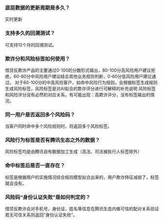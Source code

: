 ### 底层数据的更新周期是多久？
实时更新
### 支持多久的回溯测试？
可支持12个月的回溯测试。
### 欺诈分和风险标签如何使用？
借贷反欺诈产品的主要通过0-100的分数形式输出，80-100分高风险用户建议拒绝，60-80分中风险用户建议结合其他业务规则判断，0-60分低风险用户建议通过。
对于60-100分的中高风险客户，如命中风险行为规则，会根据标签生成规则生成风险标签，风险标签是对AI拟合的欺诈评分进行可解释的补充说明
风险标签和风险评分没有必然的对应关系，有可能出现：高欺诈评分，没有标签输出的情况。
### 同一用户是否返回多个风险码？
当客户同时命中多个风险规则时，将返回多个风险标签。
### 风险行为标签是否有腾讯生态之外的数据？
风险标签均是由腾讯自有数据加工生成（高法、司法被执行人标签除外）
### 命中标签后是否一直存在？
标签是根据用户的实施情况综合规则模型拟合出来的，用户欺诈特征减弱了，标签就会没有。
### 风险码“身份认证失败”是如何判定的？
借贷反欺诈会对手机号、身份证、姓名等信息在腾讯生态内做可信的配对关系验证
若无可信关系则返回“身份认证失败”。